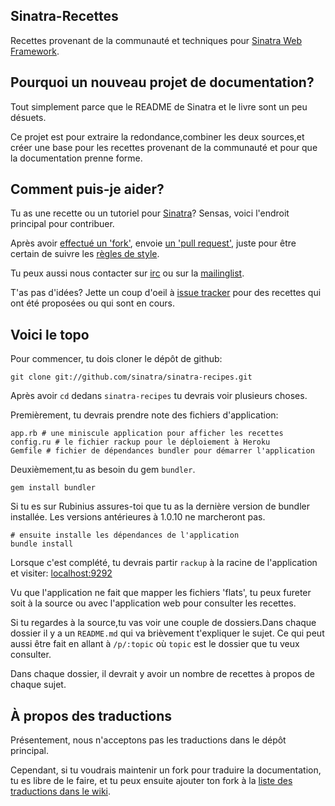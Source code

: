 Sinatra-Recettes
---------------

Recettes provenant de la communauté et techniques pour [Sinatra Web
Framework][sinatra].

## Pourquoi un nouveau projet de documentation?

Tout simplement parce que le README de Sinatra et le livre sont un peu désuets.

Ce projet est pour extraire la redondance,combiner les deux sources,et créer
une base pour les recettes provenant de la communauté et pour que la documentation prenne forme.

## Comment puis-je aider?

Tu as une recette ou un tutoriel pour [Sinatra][sinatra]? Sensas, voici l'endroit
principal pour contribuer.

Après avoir [effectué un 'fork'][github-forking], envoie [ un 'pull
request'][github-pull-requests], juste pour être certain de suivre les [règles de
style][style-guidelines]. 

Tu peux aussi nous contacter sur [irc][irc] ou sur la [mailinglist][mailinglist].

T'as pas d'idées? Jette un coup d'oeil à [issue tracker][issues] pour
des recettes qui ont été proposées ou qui sont en cours.

## Voici le topo

Pour commencer, tu dois cloner le dépôt de github:

    git clone git://github.com/sinatra/sinatra-recipes.git

Après avoir `cd` dedans `sinatra-recipes` tu devrais voir plusieurs choses.

Premièrement, tu devrais prendre note des fichiers d'application:

    app.rb # une miniscule application pour afficher les recettes
    config.ru # le fichier rackup pour le déploiement à Heroku
    Gemfile # fichier de dépendances bundler pour démarrer l'application

Deuxièmement,tu as besoin du gem `bundler`.

    gem install bundler
    
Si tu es sur Rubinius assures-toi que tu as la dernière version de bundler
installée. Les versions antérieures à 1.0.10 ne marcheront pas.

    # ensuite installe les dépendances de l'application
    bundle install

Lorsque c'est complété, tu devrais partir `rackup` à la racine de 
l'application et visiter: [localhost:9292](http://localhost:9292)

Vu que l'application ne fait que mapper les fichiers 'flats', tu peux fureter soit à la
source ou avec l'application web pour consulter les recettes.

Si tu regardes à la source,tu vas voir une couple de dossiers.Dans chaque dossier
il y a un `README.md` qui va brièvement t'expliquer le sujet. Ce qui peut aussi
être fait en allant à `/p/:topic` où `topic` est le dossier que tu veux consulter.

Dans chaque dossier, il devrait y avoir un nombre de recettes à propos de chaque sujet.

## À propos des traductions

Présentement, nous n'acceptons pas les traductions dans le dépôt principal.

Cependant, si tu voudrais maintenir un fork pour traduire la documentation, tu es
libre de le faire, et tu peux ensuite ajouter ton fork à la [liste des traductions dans le
wiki][translations].

[sinatra]: http://www.sinatrarb.com/
[sinatra-book]: http://github.com/sinatra/sinatra-book
[issues]: https://github.com/sinatra/sinatra-recipes/issues
[style-guidelines]: http://github.com/sinatra/sinatra-recipes/wiki/Style-Guidelines
[translations]: http://github.com/sinatra/sinatra-recipes/wiki/Translations
[irc]: irc://irc.freenode.net/#sinatra
[mailinglist]: http://groups.google.com/group/sinatrarb
[github-forking]: http://help.github.com/forking/
[github-pull-requests]: http://help.github.com/pull-requests/


